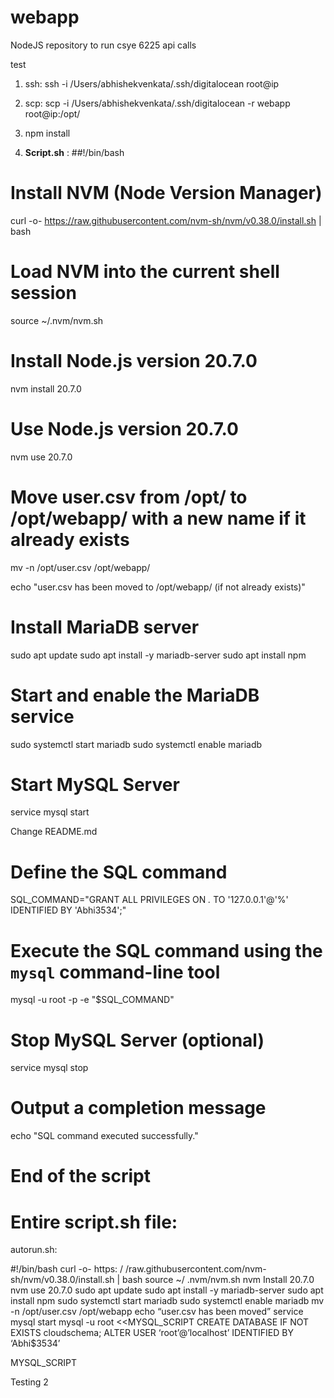 # webapp
NodeJS repository to run csye 6225 api calls

test

1. ssh: ssh -i /Users/abhishekvenkata/.ssh/digitalocean root@ip

2. scp: scp -i /Users/abhishekvenkata/.ssh/digitalocean -r webapp root@ip:/opt/ 

3. npm install


4. **Script.sh** : 
##!/bin/bash

# Install NVM (Node Version Manager)
curl -o- https://raw.githubusercontent.com/nvm-sh/nvm/v0.38.0/install.sh | bash

# Load NVM into the current shell session
source ~/.nvm/nvm.sh

# Install Node.js version 20.7.0
nvm install 20.7.0

# Use Node.js version 20.7.0
nvm use 20.7.0

# Move user.csv from /opt/ to /opt/webapp/ with a new name if it already exists
mv -n /opt/user.csv /opt/webapp/

echo "user.csv has been moved to /opt/webapp/ (if not already exists)"

# Install MariaDB server
sudo apt update
sudo apt install -y mariadb-server
sudo apt install npm
# Start and enable the MariaDB service
sudo systemctl start mariadb
sudo systemctl enable mariadb
# Start MySQL Server
service mysql start

Change README.md
# Define the SQL command
SQL_COMMAND="GRANT ALL PRIVILEGES ON *.* TO '127.0.0.1'@'%' IDENTIFIED BY 'Abhi3534';"

# Execute the SQL command using the `mysql` command-line tool
mysql -u root -p -e "$SQL_COMMAND"

# Stop MySQL Server (optional)
service mysql stop

# Output a completion message
echo "SQL command executed successfully."
# End of the script


# Entire script.sh file:
autorun.sh:

#!/bin/bash
curl -o- https: / /raw.githubusercontent.com/nvm-sh/nvm/v0.38.0/install.sh | bash
source ~/ .nvm/nvm.sh nvm 
Install 20.7.0
nvm use 20.7.0
sudo apt update
sudo apt install -y mariadb-server
sudo apt install npm
sudo systemctl start mariadb
sudo systemctl enable mariadb
mv -n /opt/user.csv /opt/webapp 
echo “user.csv has been moved”
service mysql start
mysql -u root <<MYSQL_SCRIPT
CREATE DATABASE IF NOT EXISTS cloudschema;
ALTER USER ‘root’@’localhost’ IDENTIFIED BY ‘Abhi\$3534’

MYSQL_SCRIPT

Testing 2
